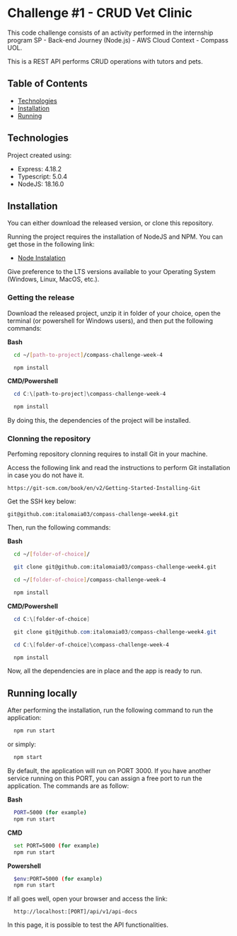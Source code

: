 # Challenge #1 - CRUD Vet Clinic

This code challenge consists of an activity performed in the internship program SP - Back-end Journey (Node.js) - AWS Cloud Context - Compass UOL.

This is a REST API performs CRUD operations with tutors and pets.

## Table of Contents

-   [Technologies](#technologies)
-   [Installation](#installtion)
-   [Running](#running-locally)

## Technologies

Project created using:

-   Express: 4.18.2
-   Typescript: 5.0.4
-   NodeJS: 18.16.0

## Installation

You can either download the released version, or clone this repository.

Running the project requires the installation of NodeJS and NPM. You can get those in the following link:

-   [Node Instalation](https://nodejs.org/en)

Give preference to the LTS versions available to your Operating System (Windows, Linux, MacOS, etc.).

### Getting the release

Download the released project, unzip it in folder of your choice, open the terminal (or powershell for Windows users), and then put the following commands:

**Bash**

```bash
  cd ~/[path-to-project]/compass-challenge-week-4

  npm install
```

**CMD/Powershell**

```powershell
  cd C:\[path-to-project]\compass-challenge-week-4

  npm install
```

By doing this, the dependencies of the project will be installed.

### Clonning the repository

Perfoming repository clonning requires to install Git in your machine.

Access the following link and read the instructions to perform Git installation in case you do not have it.

```
https://git-scm.com/book/en/v2/Getting-Started-Installing-Git
```

Get the SSH key below:

```
git@github.com:italomaia03/compass-challenge-week4.git
```

Then, run the following commands:

**Bash**

```bash
  cd ~/[folder-of-choice]/

  git clone git@github.com:italomaia03/compass-challenge-week4.git

  cd ~/[folder-of-choice]/compass-challenge-week-4

  npm install
```

**CMD/Powershell**

```powershell
  cd C:\[folder-of-choice]

  git clone git@github.com:italomaia03/compass-challenge-week4.git

  cd C:\[folder-of-choice]\compass-challenge-week-4

  npm install
```

Now, all the dependencies are in place and the app is ready to run.

## Running locally

After performing the installation, run the following command to run the application:

```bash
  npm run start
```

or simply:

```bash
  npm start
```

By default, the application will run on PORT 3000. If you have another service running on this PORT, you can assign a free port to run the application. The commands are as follow:

**Bash**

```bash
  PORT=5000 (for example)
  npm run start
```

**CMD**

```bash
  set PORT=5000 (for example)
  npm run start
```

**Powershell**

```bash
  $env:PORT=5000 (for example)
  npm run start
```

If all goes well, open your browser and access the link:

```
  http://localhost:[PORT]/api/v1/api-docs
```

In this page, it is possible to test the API functionalities.
